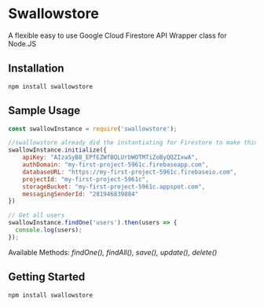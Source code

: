 Swallowstore
=========

A flexible easy to use Google Cloud Firestore API Wrapper class for Node.JS

## Installation

  `npm install swallowstore`
  
## Sample Usage
  ```javascript
  const swallowInstance = require('swallowstore');
  
  //swallowstore already did the instantiating for Firestore to make thing much more easier 
  swallowInstance.initialize({
      apiKey: "AIzaSyB8_EPfEZWfBQLUrbWOTMTiZoByQQZIxwA",
      authDomain: "my-first-project-5961c.firebaseapp.com",
      databaseURL: "https://my-first-project-5961c.firebaseio.com",
      projectId: "my-first-project-5961c",
      storageBucket: "my-first-project-5961c.appspot.com",
      messagingSenderId: "281946839884"
  })

  // Get all users
  swallowInstance.findOne('users').then(users => {
    console.log(users);
  });
  ```
  Available Methods: *findOne(), findAll(), save(), update(), delete()*


## Getting Started


  `npm install swallowstore`